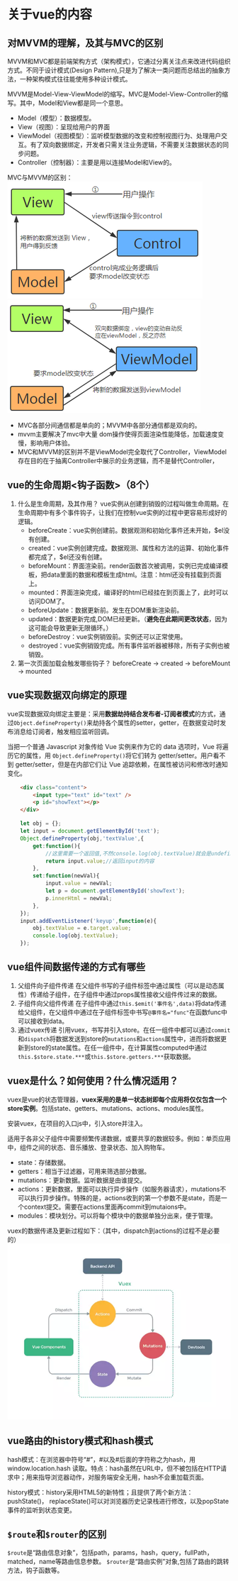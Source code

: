 # 关于vue的内容

## 对MVVM的理解，及其与MVC的区别

MVVM和MVC都是前端架构方式（架构模式），它通过分离关注点来改进代码组织方式。不同于设计模式(Design Pattern),只是为了解决一类问题而总结出的抽象方法，一种架构模式往往能使用多种设计模式。

MVVM是Model-View-ViewModel的缩写。MVC是Model-View-Controller的缩写。其中，Model和View都是同一个意思。

- Model（模型）：数据模型。
- View（视图）：呈现给用户的界面
- ViewModel（视图模型）：监听模型数据的改变和控制视图行为、处理用户交互。有了双向数据绑定，开发者只需关注业务逻辑，不需要关注数据状态的同步问题。
- Controller（控制器）：主要是用以连接Model和View的。

MVC与MVVM的区别：
![avatar](./images/vue/MVC.png) ![avatar](./images/vue/MVVM.png)

- MVC各部分间通信都是单向的；MVVM中各部分通信都是双向的。
- mvvm主要解决了mvc中大量 dom操作使得页面渲染性能降低，加载速度变慢，影响用户体验。
- MVC和MVVM的区别并不是ViewModel完全取代了Controller，ViewModel存在目的在于抽离Controller中展示的业务逻辑，而不是替代Controller，

## vue的生命周期<钩子函数>（8个）

1. 什么是生命周期，及其作用？
    vue实例从创建到销毁的过程叫做生命周期。在生命周期中有多个事件钩子，让我们在控制vue实例的过程中更容易形成好的逻辑。
    - beforeCreate：vue实例创建前。数据观测和初始化事件还未开始，$el没有创建。
    - created：vue实例创建完成。数据观测、属性和方法的运算、初始化事件都完成了，$el还没有创建。
    - beforeMount：界面渲染前。render函数首次被调用，实例已完成编译模板，把data里面的数据和模板生成html。注意：html还没有挂载到页面上。
    - mounted：界面渲染完成，编译好的html已经挂在到页面上了，此时可以访问DOM了。
    - beforeUpdate：数据更新前。发生在DOM重新渲染前。
    - updated：数据更新完成,DOM已经更新。（**避免在此期间更改状态**，因为这可能会导致更新无限循环。）
    - beforeDestroy：vue实例销毁前。实例还可以正常使用。
    - destroyed：vue实例销毁完成。所有事件监听器被移除，所有子实例也被销毁。
2. 第一次页面加载会触发哪些钩子？
    beforeCreate -> created -> beforeMount -> mounted

## vue实现数据双向绑定的原理

vue实现数据双向绑定主要是：采用**数据劫持结合发布者-订阅者模式**的方式，通过`Object.defineProperty()`来劫持各个属性的setter，getter，在数据变动时发布消息给订阅者，触发相应监听回调。

当把一个普通 Javascript 对象传给 Vue 实例来作为它的 data 选项时，Vue 将遍历它的属性，用 `Object.defineProperty()`将它们转为 getter/setter。用户看不到 getter/setter，但是在内部它们让 Vue 追踪依赖，在属性被访问和修改时通知变化。

``` html
    <div class="content">
        <input type="text" id="text" />
        <p id="showText"></p>
    </div>
```

``` js
    let obj = {};
    let input = document.getElementById('text');
    Object.defineProperty(obj,'textValue',{
        get:function(){
            //这里需要一个返回值,不然console.log(obj.textValue)就会是undefined
            return input.value;//返回input的内容
        },
        set:function(newVal){
            input.value = newVal;
            let p = document.getElementById('showText');
            p.innerHtml = newVal;
        },
    });
    input.addEventListener('keyup',function(e){
        obj.textValue = e.target.value;
        console.log(obj.textValue);
    });
```

## vue组件间数据传递的方式有哪些

1. 父组件向子组件传递
    在父组件书写的子组件标签中通过属性（可以是动态属性）传递给子组件，在子组件中通过props属性接收父组件传过来的数据。
2. 子组件向父组件传递
    在子组件中通过`this.$emit('事件名',data)`将data传递给父组件，在父组件中通过在子组件标签中书写`@事件名="func"`在函数func中可以接收到data。
3. 通过vuex传递
    引用vuex，书写并引入store。在任一组件中都可以通过`commit`和`dispatch`将数据发送到store的`mutations`和`actions`属性中，进而将数据更新到store的state属性。在任一组件中，在计算属性computed中通过`this.$store.state.***`或`this.$store.getters.***`获取数据。

## vuex是什么？如何使用？什么情况适用？

vuex是vue的状态管理器，**vuex采用的是单一状态树即每个应用将仅仅包含一个store实例**。包括state、getters、mutations、actions、modules属性。

安装vuex，在项目的入口js中，引入store并注入。

适用于各非父子组件中需要频繁传递数据，或要共享的数据较多。例如：单页应用中，组件之间的状态、音乐播放、登录状态、加入购物车。

- state：存储数据。
- getters：相当于过滤器，可用来筛选部分数据。
- mutations：更新数据。监听数据是由谁提交。
- actions：更新数据，里面可以执行异步操作（如服务器请求），mutations不可以执行异步操作。特殊的是，actions收到的第一个参数不是state，而是一个context提交。需要在actions里面再commit到mutaions中。
- modules：模块划分。可以将每个模块中的数据单独分出来，便于管理。

vuex的数据传递及更新过程如下：（其中，dispatch到actions的过程不是必要的）
![avatar](./images/vue/vuex.jpg)

## vue路由的history模式和hash模式

hash模式：在浏览器中符号“#”，#以及#后面的字符称之为hash，用 window.location.hash 读取。特点：hash虽然在URL中，但不被包括在HTTP请求中；用来指导浏览器动作，对服务端安全无用，hash不会重加载页面。

history模式：history采用HTML5的新特性；且提供了两个新方法： pushState()， replaceState()可以对浏览器历史记录栈进行修改，以及popState事件的监听到状态变更。

## `$route`和`$router`的区别

`$route`是“路由信息对象”，包括path，params，hash，query，fullPath，matched，name等路由信息参数。
`$router`是“路由实例”对象,包括了路由的跳转方法，钩子函数等。